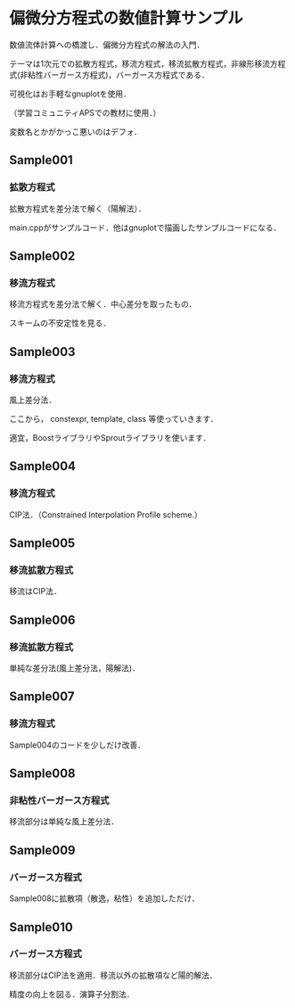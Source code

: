 # 偏微分方程式の数値計算サンプル

数値流体計算への橋渡し．偏微分方程式の解法の入門．

テーマは1次元での拡散方程式，移流方程式，移流拡散方程式，非線形移流方程式(非粘性バーガース方程式)，バーガース方程式である．

可視化はお手軽なgnuplotを使用．

（学習コミュニティAPSでの教材に使用．）

変数名とかがかっこ悪いのはデフォ．

## Sample001

### 拡散方程式

拡散方程式を差分法で解く（陽解法）．

main.cppがサンプルコード．他はgnuplotで描画したサンプルコードになる．

## Sample002

### 移流方程式

移流方程式を差分法で解く．中心差分を取ったもの．

スキームの不安定性を見る．

## Sample003

### 移流方程式

風上差分法．

ここから，
constexpr, template, class
等使っていきます．

適宜，BoostライブラリやSproutライブラリを使います．

## Sample004

### 移流方程式

CIP法．（Constrained Interpolation Profile scheme.）

## Sample005

### 移流拡散方程式

移流はCIP法．

## Sample006

### 移流拡散方程式

単純な差分法(風上差分法，陽解法)．

## Sample007

### 移流方程式

Sample004のコードを少しだけ改善．

## Sample008

### 非粘性バーガース方程式

移流部分は単純な風上差分法．

## Sample009

### バーガース方程式

Sample008に拡散項（散逸，粘性）を追加しただけ．

## Sample010

### バーガース方程式

移流部分はCIP法を適用．移流以外の拡散項など陽的解法．

精度の向上を図る．演算子分割法．
